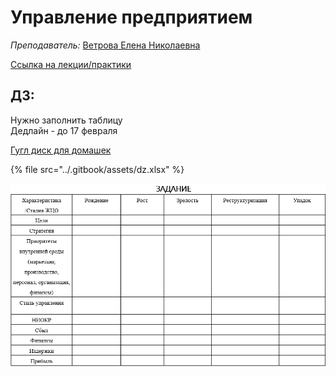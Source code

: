 # Управление предприятием

_Преподаватель:_  [Ветрова Елена Николаевна](https://isu.ifmo.ru/pls/apex/f?p=2143:PERSON:102454411610298::NO:RP:PID:165667)

[Ссылка на лекции/практики](https://itmo.zoom.us/j/85885070666?pwd=bnFVbjhzU1VmWDduSENoYU1DUGVBUT09)



## ДЗ:

Нужно заполнить таблицу  
Дедлайн - до 17 февраля  
  
[Гугл диск для домашек ](https://drive.google.com/drive/folders/1-s3Q8aIGt6Lrvd_sbU49KN4i7CmRi-HD?usp=sharing)

{% file src="../.gitbook/assets/dz.xlsx" %}

![](../.gitbook/assets/image.png)




